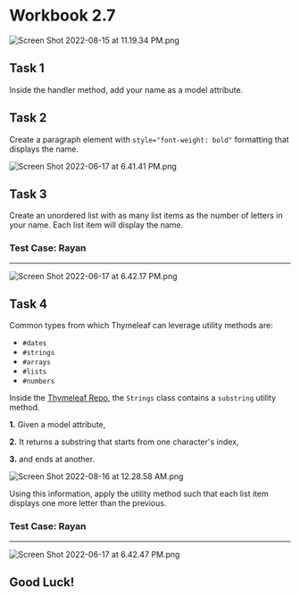# Workbook 2.7

![Screen Shot 2022-08-15 at 11.19.34 PM.png](https://firebasestorage.googleapis.com/v0/b/learnthepart-75aed.appspot.com/o/images%2Fbbe8baf0-0fb0-472d-8c80-11f4993351e0?alt=media&token=fcd62ec3-8488-4c05-aa91-1f67fd01656c)

## Task 1
Inside the handler method, add your name as a model attribute.

## Task 2
Create a paragraph element with `style="font-weight: bold"` formatting that displays the name. 
 
![Screen Shot 2022-06-17 at 6.41.41 PM.png](https://firebasestorage.googleapis.com/v0/b/learnthepart-75aed.appspot.com/o/images%2Fdaaa937f-7b93-4825-b576-f01f87b3ea7f?alt=media&token=ac425815-ddd6-47df-a83f-39defd46e558)

## Task 3
Create an unordered list with as many list items as the number of letters in your name. Each list item will display the name. 

### Test Case: Rayan
----
![Screen Shot 2022-06-17 at 6.42.17 PM.png](https://firebasestorage.googleapis.com/v0/b/learnthepart-75aed.appspot.com/o/images%2F22c6b9b8-d195-4251-a113-8a5e443215ff?alt=media&token=f0579e10-1679-4c33-bf33-4d50a06a1f08)
## Task 4

Common types from which Thymeleaf can leverage utility methods are:

- `#dates`
- `#strings`
- `#arrays`
- `#lists`
- `#numbers`

Inside the [Thymeleaf Repo](https://github.com/thymeleaf/thymeleaf/blob/3.1-master/lib/thymeleaf/src/main/java/org/thymeleaf/expression/Strings.java), the `Strings` class contains a `substring` utility method.

**1.** Given a model attribute,

**2.** It returns a substring that starts from one character's index,

**3.** and ends at another.


![Screen Shot 2022-08-16 at 12.28.58 AM.png](https://firebasestorage.googleapis.com/v0/b/learnthepart-75aed.appspot.com/o/images%2F231f33fc-1520-4c96-b420-def912a677ac?alt=media&token=3450d40d-f51f-4351-ad28-2ab95201d243)


Using this information, apply the utility method such that each list item displays one more letter than the previous.

### Test Case: Rayan
----
![Screen Shot 2022-06-17 at 6.42.47 PM.png](https://firebasestorage.googleapis.com/v0/b/learnthepart-75aed.appspot.com/o/images%2Ffb8b34b2-849f-45ee-a7bf-b74b3eb89900?alt=media&token=ccc1c765-5f72-48ac-b2c7-1168d2e5b4dc)
## Good Luck!